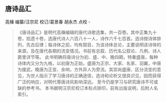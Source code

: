 ## 唐诗品汇

高棅  编纂/汪宗尼  校订/葛景春  胡永杰  点校  -  

> 《唐诗品汇》是明代高棅编辑的唐代诗歌选集，共一百卷。其中正集九十卷，拾遗十卷，选唐代诗人六百八十一人，诗作六千七百首。选诗按诗体排列，先古后律；每诗体之前，均有叙目，为该诗体总论，主要说明该诗体的来源，及在唐代各期的流变情况。书前有总叙、历代名公叙论、凡例、诗人爵里详节等。 此书明确将唐诗分为初、盛、中、晚四期，特重盛唐，每种诗体内又分为九格，以初唐为正始，盛唐为正宗、大家、名家、羽翼，中唐为接武，晚唐为正变、余响，方外异人为旁流。其崇尚盛唐、区分流变的意见，为世人指示了学习唐诗的正确途径，选诗和论析又很具识见，因而获得广泛的响应，对明代尊唐诗风影响深远。 至今仍是学习与研究唐诗不可或缺的参考书。 本书据明汪宗尼校订本标点排印，前有出版说明，后附人名索引。
